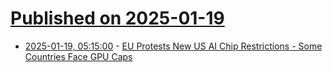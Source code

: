 # [Published on 2025-01-19](index.md)

* [2025-01-19, 05:15:00](https://soylentnews.org/article.pl?sid=25/01/17/2154238&from=rss) - [EU Protests New US AI Chip Restrictions - Some Countries Face GPU Caps](https://soylentnews.org/article.pl?sid=25/01/17/2154238&from=rss)
